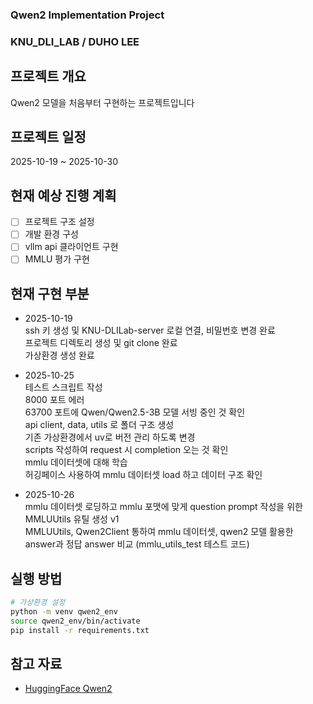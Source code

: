 ### Qwen2 Implementation Project
### KNU_DLI_LAB / DUHO LEE 

## 프로젝트 개요
Qwen2 모델을 처음부터 구현하는 프로젝트입니다

## 프로젝트 일정
2025-10-19 ~ 2025-10-30

## 현재 예상 진행 계획
- [ ] 프로젝트 구조 설정
- [ ] 개발 환경 구성
- [ ] vllm api 클라이언트 구현
- [ ] MMLU 평가 구현

## 현재 구현 부분

- 2025-10-19  
ssh 키 생성 및 KNU-DLILab-server 로컬 연결, 비밀번호 변경 완료  
프로젝트 디렉토리 생성 및 git clone 완료  
가상환경 생성 완료

- 2025-10-25  
테스트 스크립트 작성  
8000 포트 에러  
63700 포트에 Qwen/Qwen2.5-3B 모델 서빙 중인 것 확인  
api client, data, utils 로 폴더 구조 생성  
기존 가상환경에서 uv로 버전 관리 하도록 변경  
scripts 작성하여 request 시 completion 오는 것 확인  
mmlu 데이터셋에 대해 학습  
허깅페이스 사용하여 mmlu 데이터셋 load 하고 데이터 구조 확인  

- 2025-10-26  
mmlu 데이터셋 로딩하고 mmlu 포맷에 맞게 question prompt 작성을 위한 MMLUUtils 유틸 생성 v1  
MMLUUtils, Qwen2Client 통하여 mmlu 데이터셋, qwen2 모델 활용한 answer과 정답 answer 비교 (mmlu_utils_test 테스트 코드)  


## 실행 방법
```bash
# 가상환경 설정
python -m venv qwen2_env
source qwen2_env/bin/activate
pip install -r requirements.txt
```

## 참고 자료
- [HuggingFace Qwen2](https://huggingface.co/docs/transformers/model_doc/qwen2)
